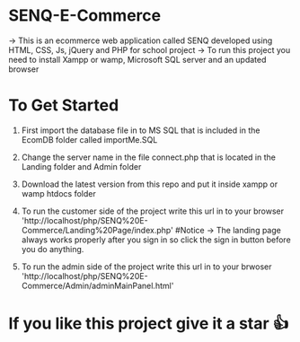 # SENQ-E-Commerce
-> This is an ecommerce web application called SENQ developed using HTML, CSS, Js, jQuery and PHP for school project
-> To run this project you need to install Xampp or wamp, Microsoft SQL server and an updated browser

# To Get Started 

1. First import the database file in to MS SQL that is included in the EcomDB folder called importMe.SQL

2. Change the server name in the file connect.php that is located in the Landing folder and Admin folder

3. Download the latest version from this repo and put it inside xampp or wamp htdocs folder

4. To run the customer side of the project write this url in to your browser 'http://localhost/php/SENQ%20E-Commerce/Landing%20Page/index.php'
#Notice
->  The landing page always works properly after you sign in so click the sign in button before you do anything. 

5. To run the admin side of the project write this url in to your brwoser 'http://localhost/php/SENQ%20E-Commerce/Admin/adminMainPanel.html'




# If you like this project give it a star 👍

